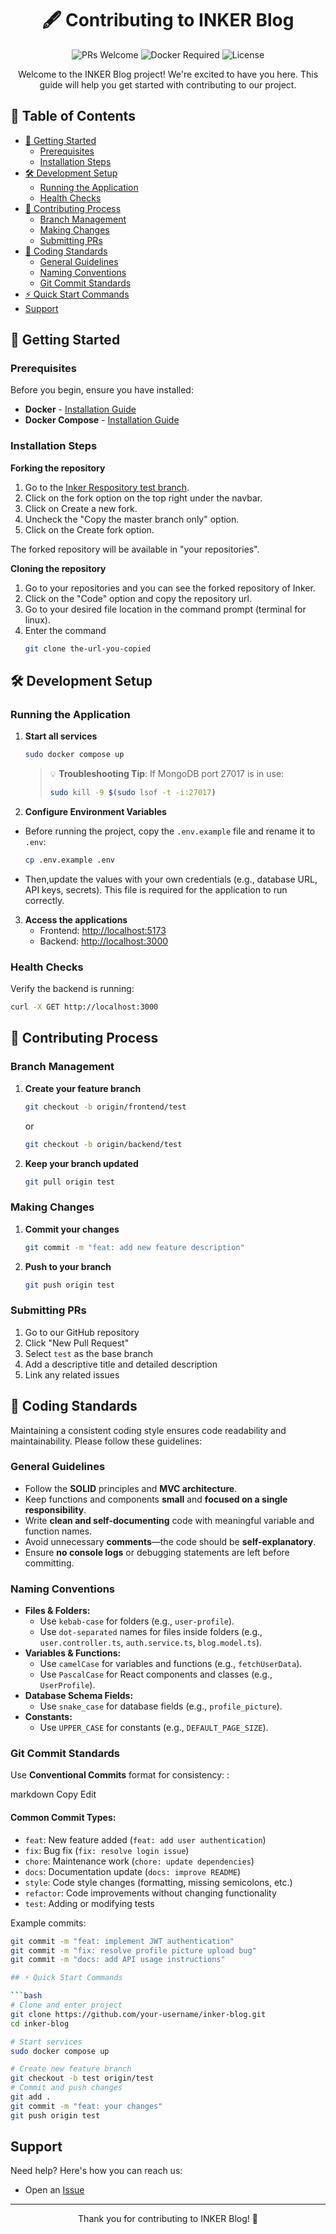 <div align="center">

# 🖋️ Contributing to INKER Blog

<p align="center">
  <img src="https://img.shields.io/badge/PRs-welcome-brightgreen.svg?style=flat-square" alt="PRs Welcome" />
  <img src="https://img.shields.io/badge/docker-required-blue.svg?style=flat-square" alt="Docker Required" />
  <img src="https://img.shields.io/badge/license-MIT-orange.svg?style=flat-square" alt="License" />
</p>

Welcome to the INKER Blog project! We're excited to have you here. This guide will help you get started with contributing to our project.

</div>

## 📑 Table of Contents

- [🚀 Getting Started](#-getting-started)
  - [Prerequisites](#prerequisites)
  - [Installation Steps](#installation-steps)
- [🛠️ Development Setup](#️-development-setup)
  - [Running the Application](#running-the-application)
  - [Health Checks](#health-checks)
- [📝 Contributing Process](#-contributing-process)
  - [Branch Management](#branch-management)
  - [Making Changes](#making-changes)
  - [Submitting PRs](#submitting-prs)
- [🚀 Coding Standards](#-coding-standards)
  - [General Guidelines](#general-guidelines)
  - [Naming Conventions](#naming-conventions)
  - [Git Commit Standards](#naming-conventions)
- [⚡ Quick Start Commands](#-quick-start-commands)
- [Support](#-support)

## 🚀 Getting Started

### Prerequisites

Before you begin, ensure you have installed:

- **Docker** - [Installation Guide](https://docs.docker.com/engine/install)
- **Docker Compose** - [Installation Guide](https://docs.docker.com/compose/install/linux)

### Installation Steps

**Forking the repository**


1. Go to the [Inker Respository test branch](https://github.com/TheByteFlow/Inker/tree/test).
2. Click on the fork option on the top right under the navbar.
3. Click on Create a new fork.
4. Uncheck the "Copy the master branch only" option.
5. Click on the Create fork option.

The forked repository will be available in "your repositories".


**Cloning the repository**


1. Go to your repositories and you can see the forked repository of Inker.
2. Click on the "Code" option and copy the repository url.
3. Go to your desired file location in the command prompt (terminal for linux).
4. Enter the command
    ```bash
   git clone the-url-you-copied
   ```

## 🛠️ Development Setup

### Running the Application

1. **Start all services**
   ```bash
   sudo docker compose up
   ```

   > 💡 **Troubleshooting Tip**: If MongoDB port 27017 is in use:
   > ```bash
   > sudo kill -9 $(sudo lsof -t -i:27017)
   > ```
2. **Configure Environment Variables**

- Before running the project, copy the `.env.example` file and rename it to `.env`:

  ```bash
  cp .env.example .env
  ```
- Then,update the values with your own credentials (e.g., database URL, API keys, secrets).
  This file is required for the application to run correctly.

3. **Access the applications**
   - Frontend: [http://localhost:5173](http://localhost:5173)
   - Backend: [http://localhost:3000](http://localhost:3000)

### Health Checks

Verify the backend is running:
```bash
curl -X GET http://localhost:3000
```

## 📝 Contributing Process

### Branch Management

1. **Create your feature branch**
   ```bash
   git checkout -b origin/frontend/test
   ```
   or 

    ```bash
   git checkout -b origin/backend/test
   ```

2. **Keep your branch updated**
   ```bash
   git pull origin test
   ```

### Making Changes

1. **Commit your changes**
   ```bash
   git commit -m "feat: add new feature description"
   ```

2. **Push to your branch**
   ```bash
   git push origin test
   ```

### Submitting PRs

1. Go to our GitHub repository
2. Click "New Pull Request"
3. Select `test` as the base branch
4. Add a descriptive title and detailed description
5. Link any related issues

## 🚀 Coding Standards

Maintaining a consistent coding style ensures code readability and maintainability. Please follow these guidelines:

### General Guidelines

- Follow the **SOLID** principles and **MVC architecture**.
- Keep functions and components **small** and **focused on a single responsibility**.
- Write **clean and self-documenting** code with meaningful variable and function names.
- Avoid unnecessary **comments**—the code should be **self-explanatory**.
- Ensure **no console logs** or debugging statements are left before committing.

### Naming Conventions

- **Files & Folders:**
  - Use `kebab-case` for folders (e.g., `user-profile`).
  - Use `dot-separated` names for files inside folders (e.g., `user.controller.ts`, `auth.service.ts`, `blog.model.ts`).
- **Variables & Functions:**
  - Use `camelCase` for variables and functions (e.g., `fetchUserData`).
  - Use `PascalCase` for React components and classes (e.g., `UserProfile`).
- **Database Schema Fields:**
  - Use `snake_case` for database fields (e.g., `profile_picture`).
- **Constants:**
  - Use `UPPER_CASE` for constants (e.g., `DEFAULT_PAGE_SIZE`).

### Git Commit Standards

Use **Conventional Commits** format for consistency:
<type>: <message>

markdown
Copy
Edit
#### Common Commit Types:
- `feat`: New feature added (`feat: add user authentication`)
- `fix`: Bug fix (`fix: resolve login issue`)
- `chore`: Maintenance work (`chore: update dependencies`)
- `docs`: Documentation update (`docs: improve README`)
- `style`: Code style changes (formatting, missing semicolons, etc.)
- `refactor`: Code improvements without changing functionality
- `test`: Adding or modifying tests

Example commits:
```bash
git commit -m "feat: implement JWT authentication"
git commit -m "fix: resolve profile picture upload bug"
git commit -m "docs: add API usage instructions"

## ⚡ Quick Start Commands

```bash
# Clone and enter project
git clone https://github.com/your-username/inker-blog.git
cd inker-blog

# Start services
sudo docker compose up

# Create new feature branch
git checkout -b test origin/test
# Commit and push changes
git add .
git commit -m "feat: your changes"
git push origin test
```

## Support

Need help? Here's how you can reach us:
- Open an [Issue](https://github.com/your-username/inker-blog/issues)

---

<div align="center">

Thank you for contributing to INKER Blog! 🎉

</div>
